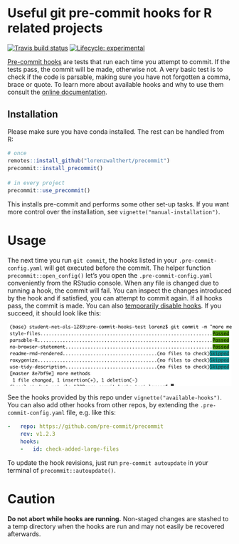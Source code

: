 
<!-- README.md is generated from README.Rmd. Please edit that file -->

# Useful git pre-commit hooks for R related projects

<!-- badges: start -->

[![Travis build
status](https://travis-ci.org/lorenzwalthert/pre-commit-hooks.svg?branch=master)](https://travis-ci.org/lorenzwalthert/precommit)
[![Lifecycle:
experimental](https://img.shields.io/badge/lifecycle-experimental-orange.svg)](https://www.tidyverse.org/lifecycle/#experimental)
<!-- badges: end -->

[Pre-commit hooks](https://pre-commit.com) are tests that run each time
you attempt to commit. If the tests pass, the commit will be made,
otherwise not. A very basic test is to check if the code is parsable,
making sure you have not forgotten a comma, brace or quote. To learn
more about available hooks and why to use them consult the [online
documentation](https://lorenzwalthert.github.io/precommit/index.html).

## Installation

Please make sure you have conda installed. The rest can be handled from
R:

``` r
# once
remotes::install_github("lorenzwalthert/precommit")
precommit::install_precommit()

# in every project
precommit::use_precommit()
```

This installs pre-commit and performs some other set-up tasks. If you
want more control over the installation, see
`vignette("manual-installation")`.

# Usage

The next time you run `git commit`, the hooks listed in your
`.pre-commit-config.yaml` will get executed before the commit. The
helper function `precommit::open_config()` let’s you open the
`.pre-commit-config.yaml` conveniently from the RStudio console. When
any file is changed due to running a hook, the commit will fail. You can
inspect the changes introduced by the hook and if satisfied, you can
attempt to commit again. If all hooks pass, the commit is made. You can
also [temporarily disable
hooks](https://pre-commit.com/#temporarily-disabling-hooks). If you
succeed, it should look like this:

![](man/figures/screenshot.png)<!-- -->

See the hooks provided by this repo under `vignette("available-hooks")`.
You can also add other hooks from other repos, by extending the
`.pre-commit-config.yaml` file, e.g. like this:

``` yaml
-   repo: https://github.com/pre-commit/precommit
    rev: v1.2.3
    hooks: 
    -   id: check-added-large-files
```

To update the hook revisions, just run `pre-commit autoupdate` in your
terminal of `precommit::autoupdate()`.

# Caution

**Do not abort while hooks are running.** Non-staged changes are stashed
to a temp directory when the hooks are run and may not easily be
recovered afterwards.
